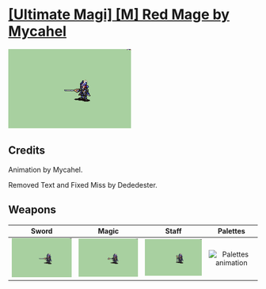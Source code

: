 # [\[Ultimate Magi\] \[M\] Red Mage by Mycahel](./)

<img src="./1.%20Sword%20(Removed%20Text)/Sword_000.png" alt="[Ultimate Magi] [M] Red Mage by Mycahel standing" />

## Credits

Animation by Mycahel. 

Removed Text and Fixed Miss by Dededester.

## Weapons


|Sword |Magic |Staff |Palettes |
|  :---: | :---: | :---: | :---: |
| <img alt="Sword animation" src="./1.%20Sword%20(Removed%20Text)/Sword.gif" /> | <img alt="Magic animation" src="./6.%20Magic%20(Fixed%20Miss)/Magic.gif" /> | <img alt="Staff animation" src="./7.%20Staff/Staff.gif" /> | <img alt="Palettes animation" src="./Palettes/Palettes.gif" /> |
